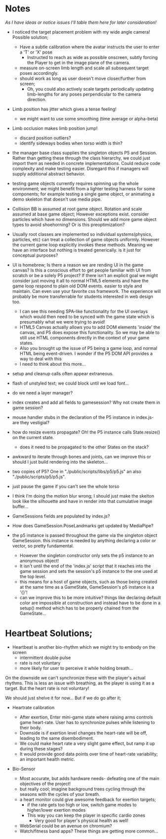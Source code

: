 # Notes

*As I have ideas or notice issues I'll table them here for later consideration!*

- I noticed the target placement problem with my wide angle camera! Possible solution;
  - Have a subtle calibration where the avatar instructs the user to enter a 'T' or 'X' pose
    - Instructed to reach as wide as possible onscreen, subtly forcing the Player to get in the image plane of the camera.
  - measure on-screen limb length and scale all subsequent target poses accordingly.
  - should work as long as user doesn't move closer/further from screen;
    - Oh, you could also actively scale targets periodically updating limb-lengths for any poses perpendicular to the camera direction.

- Limb position has jitter which gives a tense feeling!
  - we might want to use some smoothing (time average or alpha-beta)

- Limb occlusion makes limb position jump!
  - discard position outliers?
  - identify sideways bodies when torso width is thin?

- the manager base class supplies the singleton objects P5 and Session. Rather than getting these through the class hierarchy, we could just import them as needed in concrete implementations. Could reduce code complexity and make testing easier. Disregard this if managers will supply additional abstract behavior.

- testing game objects currently requires spinning up the whole environment; we might benefit from a lighter testing harness for some components; for example testing a single game object, or animating a demo skeleton that doesn't use media pipe.

- Collision BB is assumed at root game object. Rotation and scale assumed at base game object; However exceptions exist. consider particles which have no dimensions. Should we add more game object types to avoid shoehorning? Or is this preoptimization?

- Usually root classes are implemented so individual systems(physics, particles, etc) can treat a collection of game objects uniformly. However the current game loop explicitly invokes these methods. Meaning we have an interface but nothing is treated generically. is it just for conceptual purposes?

- UI is homebrew; Is there a reason we are rending UI in the game canvas? Is this a conscious effort to get people familiar with UI from scratch or be a solely P5 project? If there isn't an explicit goal we might consider just moving it all to normal HTML5 elements and have the game loop respond to plain old DOM events. easier to style and maintain. Can even use your favorite css framework. The experience will probably be more transferrable for students interested in web design too.
  - I can see this needing SPA-like functionality for the UI overlays which would then need to be synced with the game state which is presumably what we were trying to avoid!
  - HTML5 Canvas actually allows you to add DOM elements 'inside' the canvas, and P5 does expose this functionality. So we may be able to still use HTML components directly in the context of your game states.
  - Also you brought up the issue of P5 being a game loop, and normal HTML being event-driven. I wonder if the P5 DOM API provides a way to deal with this
  - I need to think about this more...

- setup and cleanup calls often appear extraneous.

- flash of unstyled text; we could block until we load font...

- do we need a layer manager?

- index creates and add all fields to gamesession? Why not create them in game session?

- mouse handler stubs in the declaration of the P5 instance in index.js- are they vestigial?

- how do resize events propagate? Oh! the P5 instance calls State.resize() on the current state.
  - does it need to be propagated to the other States on the stack?

- awkward to iterate through bones and joints, can we improve this or should I just build rendering into the skeleton...

- two copies of P5? One in "./public/scripts/libs/p5/p5.js" an also "./public/scripts/p5/p5.js".

- just pause the game if you can't see the whole torso

- I think I'm doing the motion blur wrong; I should just make the skelton look like the silhouette and have in render into that cumulative image buffer...

- GameSessions fields are populated by index.js?

- How does GameSession.PoseLandmarks get updated by MediaPipe?

- the p5 instance is passed throughout the game via the singleton object GameSession. this instance is needed by anything declaring a color or vector, so pretty fundamental.
  - However the singleton constructor only sets the p5 instance to an anonymous object!
  - It isn't until the end of the 'index.js' script that it reaches into the game session and sets the session's p5 instance to the one used at the top level.
  - this means for a host of game objects, such as those being created at the same time as a GameState, GameSession's p5 instance is a '{}'!
  - can we improve this to be more intuitive? things like declaring default color are impossible at construction and instead have to be done in a setup() method which has to be properly chained from the GameState...

# Heartbeat Solutions;

- Heartbeat is another bio-rhythm which we might try to embody on the screen 
  - intermittent double pulse
  - rate is not voluntary
  - more likely for user to perceive it while holding breath...

On the downside we can't synchronize these with the player's actual rhythms.
This is less an issue with breathing, as the player is using it as a target.
But the heart rate is not voluntary!

We should just shelve it for now... But if we do go after it;

- Heartrate calibration
  - After exertion, Enter mini-game state where raising arms controls game heart-rate. User has to synchronize pulses while listening to their body.
  - Downside is if exertion level changes the heart-rate will be off, leading to the same disembodiment.
  - We could make heart rate a very slight game effect, but ramp it up during these stages?
  - It would provide good data points over time of heart-rate variability; an important health metric.

- Bio-Sensor
  - Most accurate, but adds hardware needs- defeating one of the main objectives of the project!
  - but really cool; imagine background trees cycling through the seasons with the cycles of your breath.
  - a heart monitor could give awesome feedback for exertion targets;
    - if the rate gets too high or low, switch game modes to higher/lower exertion modes
    - This way you can keep the player in specific cardio zones
      - Very good for player's physical health as well!
  - WebSerial could be an avenue on chromium? 
  - Watch/fitness band apps? These things are getting more common...